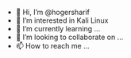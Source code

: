 - 👋 Hi, I’m @hogersharif 
- 👀 I’m interested in Kali Linux
- 🌱 I’m currently learning ...
- 💞️ I’m looking to collaborate on ...
- 📫 How to reach me ...

<!---
hogersharif/hogersharif is a ✨ special ✨ repository because its `README.md` (this file) appears on your GitHub profile.
You can click the Preview link to take a look at your changes.
--->
